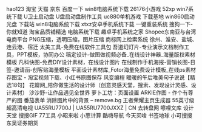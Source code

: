 hao123
淘宝
天猫
京东
百度一下
win8电脑系统下载
26176小游戏
52xp win7系统下载
U卫士启动盘
U盘启动盘制作工具
uc880单机游戏 下载基地
win860启动光盘 下载站
win8电脑系统下载
xtxz安卓手机系统下载
一键重装系统
搜狗一下-你就知道
淘宝品质铺精选
电脑系统下载
趣卓手机系统之家
Shopee东南亚与台湾电商平台
PNG压缩，透明压缩，图片压缩
商标网上检索系统
徐州、淮安、盐城、连云港、宿迁
太美工具-免费在线软件工具包
吾道幻灯片-专业演示文档制作工具，PPT模板，协同办公
稿定设计-做图做视频必备_在线设计神器_海量版权素材模板
凡科快图-免费DIY设计素材，在线设计图片
在线制作手机海报-营销长图-日签-邀请函-创客贴海量模板
平面设计素材库_Fotor海量免费设计模板_在线ps素材
存图宝 - 淘宝视频下载、小红书原图保存
风变编程
暖暖的午后唯美句子说说【精选18句】
花瓣网_陪你做生活的设计师（创意灵感天堂，搜索、发现设计灵感、设计素材）
沙沙野-让作品遇见全世界
萝卜工坊：页面设置
ARKIE作图 - 作个有尊严的图
番茄表单
消除图片中的背景 – remove.bg
王者荣耀主页生成器
55英寸级 超高清电视 UA55RU7700J | UA55RU7700JXXZ | CN
去转盘网
嚓哩文库
设计天堂
搜搜GIF
77工具
小昭来啦
小葱计算
酷嗨导航
今天买啥
书签地球
小可搜搜
东吴证券期货
